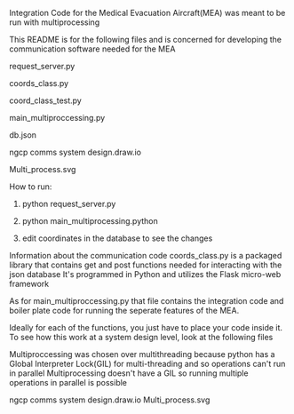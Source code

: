 Integration Code for the Medical Evacuation Aircraft(MEA) was meant to be run with multiprocessing

This README is for the following files and is concerned for developing the communication software needed for the MEA

request_server.py

coords_class.py

coord_class_test.py

main_multiproccessing.py


db.json

ngcp comms system design.draw.io

Multi_process.svg

How to run:
1. python request_server.py
2. python main_multiprocessing.python

3. edit coordinates in the database to see the changes


Information about the communication code
coords_class.py is a packaged library that contains get and post functions needed for interacting with the json database
It's programmed in Python and utilizes the Flask micro-web framework

As for main_multiproccessing.py
that file contains the integration code and boiler plate code for running the seperate features of the MEA.

Ideally for each of the functions, you just have to place your code inside it. To see how this work at a system design level,
look at the following files

Multiproccessing was chosen over multithreading because python has a Global Interpreter Lock(GIL) for multi-threading and so operations can't run in parallel
Multiprocessing doesn't have a GIL so running multiple operations in parallel is possible

ngcp comms system design.draw.io
Multi_process.svg

